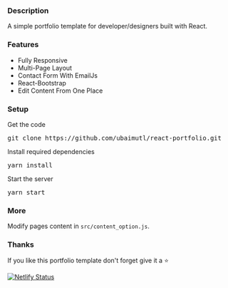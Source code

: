 ### Description

A simple portfolio template for developer/designers built with React. 


### Features

- Fully Responsive
- Multi-Page Layout
- Contact Form With EmailJs
- React-Bootstrap
- Edit Content From One Place

### Setup

Get the code

<pre>git clone https://github.com/ubaimutl/react-portfolio.git</pre>
 
Install required dependencies

<pre>yarn install</pre>


Start the server

<pre>yarn start</pre>

### More

Modify pages content in  `src/content_option.js`.

### Thanks

If you like this portfolio template don't forget give it a ⭐ 

[![Netlify Status](https://api.netlify.com/api/v1/badges/2c0c510d-a198-40f1-92a3-fdccee3bbce2/deploy-status)](https://app.netlify.com/projects/prajapati-ankit/deploys)
